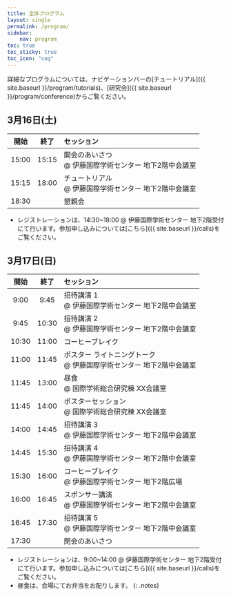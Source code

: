 ```yaml
---
title: 全体プログラム
layout: single
permalink: /program/
sidebar:
    nav: program
toc: true
toc_sticky: true
toc_icon: "cog"
---
```


<style>
.notes { font-size: .9em; }
</style>

<!-- Please refer to our [blog posts](/blog/) for more details. -->
詳細なプログラムについては、ナビゲーションバーの[チュートリアル]({{ site.baseurl }}/program/tutorials)、[研究会]({{ site.baseurl }}/program/conference)からご覧ください。


## 3月16日(土)

| 開始 |  終了  | セッション             |
|:-----:|:-----:|:--------------------|
| 15:00 | 15:15 | 開会のあいさつ <br> @ 伊藤国際学術センター 地下2階中会議室|
| 15:15 | 18:00 | チュートリアル <br> @ 伊藤国際学術センター 地下2階中会議室 |
| 18:30 |       | 懇親会 |

* レジストレーションは、14:30~18:00 @ 伊藤国際学術センター 地下2階受付 にて行います。参加申し込みについては[こちら]({{ site.baseurl }}/calls)をご覧ください。

## 3月17日(日)

| 開始 |  終了  | セッション             |
|:-----:|:-----:|:--------------------|
| 9:00  | 9:45 | 招待講演 1 <br> @ 伊藤国際学術センター 地下2階中会議室|
| 9:45  | 10:30 | 招待講演 2 <br> @ 伊藤国際学術センター 地下2階中会議室|
| 10:30  | 11:00 | コーヒーブレイク |
| 11:00  | 11:45 | ポスター ライトニングトーク <br> @ 伊藤国際学術センター 地下2階中会議室|
| 11:45  | 13:00 | 昼食 <br> @ 国際学術総合研究棟 XX会議室|
| 11:45  | 14:00 | ポスターセッション <br> @ 国際学術総合研究棟 XX会議室|
| 14:00 | 14:45 | 招待講演 3 <br> @ 伊藤国際学術センター 地下2階中会議室|
| 14:45 | 15:30 | 招待講演 4 <br> @ 伊藤国際学術センター 地下2階中会議室|
| 15:30 | 16:00 | コーヒーブレイク <br> @ 伊藤国際学術センター 地下2階広場|
| 16:00 | 16:45 | スポンサー講演 <br> @ 伊藤国際学術センター 地下2階中会議室 |
| 16:45 | 17:30 | 招待講演 5 <br> @ 伊藤国際学術センター 地下2階中会議室 |
| 17:30 |       | 閉会のあいさつ |

* レジストレーションは、9:00~14:00 @ 伊藤国際学術センター 地下2階受付 にて行います。参加申し込みについては[こちら]({{ site.baseurl }}/calls)をご覧ください。
* 昼食は、会場にてお弁当をお配りします。
{: .notes}
